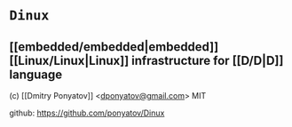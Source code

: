 # `Dinux`
## [[embedded/embedded|embedded]] [[Linux/Linux|Linux]] infrastructure for [[D/D|D]] language

(c) [[Dmitry Ponyatov]] <<dponyatov@gmail.com>> MIT

github: https://github.com/ponyatov/Dinux
